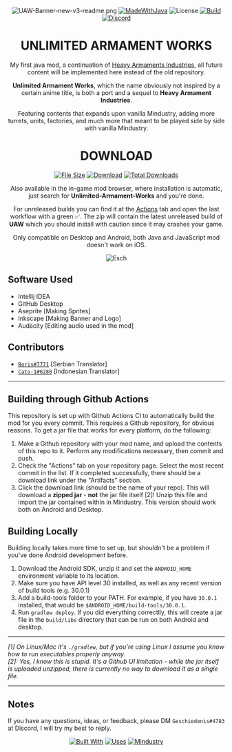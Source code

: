<div align="center">

![UAW-Banner-new-v3-readme.png](https://github.com/Eschatologue/Unlimited-Armament-Works/blob/master/markdown-resources/UAW-MD-banner-V3.png)
[![MadeWithJava](https://img.shields.io/badge/Made%20with-java-red?style=for-the-badge&logo=java)](https://en.wikipedia.org/wiki/Java_%28programming_language%29)
![License](https://img.shields.io/github/license/Eschatologue/Unlimited-Armament-Works?logo=github&style=for-the-badge)
[![Build](https://img.shields.io/github/workflow/status/Eschatologue/Unlimited-Armament-Works/Java%20CI?logo=Gradle&style=for-the-badge)](https://github.com/Eschatologue/Unlimited-Armament-Works/actions)
[![Discord](https://img.shields.io/discord/704355237246402721.svg?color=7289da&label=de_server&logo=discord&logoColor=ffffff&style=for-the-badge)](https://discord.gg/RCCVQFW)

</div>

<h1 align="center"> 
UNLIMITED ARMAMENT WORKS
</h1> 

<div align="center">

My first java mod, a continuation
of [Heavy Armaments Industries](https://github.com/Eschatologue/Heavy-Armaments-Industries), all future content will be
implemented here instead of the old repository.

**Unlimited Armament Works**, which the name obviously not inspired by a certain anime title, is both a port and a
sequel to **Heavy Armament Industries**.

Featuring contents that expands upon vanilla Mindustry, adding more turrets, units, factories, and much more that meant
to be played side by side with vanilla Mindustry.

</div> 

<h1 align="center"> 
DOWNLOAD
</h1> 

<div align="center">

[![File Size](https://img.shields.io/github/repo-size/Eschatologue/Unlimited-Armament-Works?color=62ae7f&label&style=for-the-badge)](https://github.com/Eschatologue/Unlimited-Armament-Works/releases)
[![Download](https://img.shields.io/github/v/release/Eschatologue/Unlimited-Armament-Works?color=62ae7f&include_prereleases&label=Latest%20version&logo=github&logoColor=white&style=for-the-badge)](https://github.com/Eschatologue/Unlimited-Armament-Works/releases)
[![Total Downloads](https://img.shields.io/github/downloads/Eschatologue/Unlimited-Armament-Works/total?color=62ae7f&label&logo=docusign&logoColor=white&style=for-the-badge)](https://github.com/Eschatologue/Unlimited-Armament-Works/releases)

Also available in the in-game mod browser, where installation is automatic, just search for **Unlimited-Armament-Works** and you're done.

For unreleased builds you can find it at the [Actions](https://github.com/Eschatologue/Unlimited-Armament-Works/actions) tab and open the last workflow with a green ✅. The zip will contain the latest unreleased build of **UAW** which you  should install with caution since it may crashes your game.

Only compatible on Desktop and Android, both Java and JavaScript mod doesn't work on iOS.
   
![Esch](https://github.com/Eschatologue/Unlimited-Armament-Works/blob/master/markdown-resources/made-by-eschatologue.svg)

</div>

## Software Used

- Intellij IDEA
- GitHub Desktop
- Aseprite [Making Sprites]
- Inkscape [Making Banner and Logo]
- Audacity [Editing audio used in the mod]

## Contributors
- [`Boris#7771`](https://github.com/BorisA11) [Serbian Translator]
- [`Cato-1#6280`](https://github.com/MissAmity) [Indonesian Translator]

---

## Building through Github Actions

This repository is set up with Github Actions CI to automatically build the mod for you every commit. This requires a
Github repository, for obvious reasons. To get a jar file that works for every platform, do the following:

1. Make a Github repository with your mod name, and upload the contents of this repo to it. Perform any modifications
   necessary, then commit and push.
2. Check the "Actions" tab on your repository page. Select the most recent commit in the list. If it completed
   successfully, there should be a download link under the "Artifacts" section.
3. Click the download link (should be the name of your repo). This will download a **zipped jar** - **not** the jar file
   itself [2]! Unzip this file and import the jar contained within in Mindustry. This version should work both on
   Android and Desktop.

## Building Locally

Building locally takes more time to set up, but shouldn't be a problem if you've done Android development before.

1. Download the Android SDK, unzip it and set the `ANDROID_HOME` environment variable to its location.
2. Make sure you have API level 30 installed, as well as any recent version of build tools (e.g. 30.0.1)
3. Add a build-tools folder to your PATH. For example, if you have `30.0.1` installed, that would
   be `$ANDROID_HOME/build-tools/30.0.1`.
4. Run `gradlew deploy`. If you did everything correctlly, this will create a jar file in the `build/libs` directory
   that can be run on both Android and desktop.

--- 

*[1]* *On Linux/Mac it's `./gradlew`, but if you're using Linux I assume you know how to run executables properly
anyway.*  
*[2]: Yes, I know this is stupid. It's a Github UI limitation - while the jar itself is uploaded unzipped, there is
currently no way to download it as a single file.*

---

## Notes

If you have any questions, ideas, or feedback, please DM `Geschiedenis#4783` at Discord, I will try my best to reply.

<div align="center">

[![Built With](https://forthebadge.com/images/badges/built-with-love.svg)](https://forthebadge.com)
[![Uses](https://forthebadge.com/images/badges/uses-badges.svg)](https://forthebadge.com)
[![Mindustry](https://github.com/Eschatologue/Unlimited-Armament-Works/blob/master/markdown-resources/mod-for-mindustry.svg)](https://github.com/Anuken/Mindustry)

</div>
